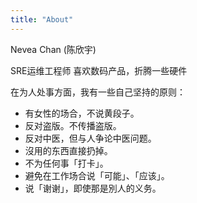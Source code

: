 ```yaml
---
title: "About"
---
```



Nevea Chan (陈欣宇)

SRE运维工程师 
喜欢数码产品，折腾一些硬件


在为人处事方面，我有一些自己坚持的原则：

- 有女性的场合，不说黄段子。
- 反对盗版。不传播盗版。
- 反对中医，但与人争论中医问题。
- 沒用的东西直接扔掉。
- 不为任何事「打卡」。
- 避免在工作场合说「可能」、「应该」。
- 说「谢谢」，即使那是別人的义务。